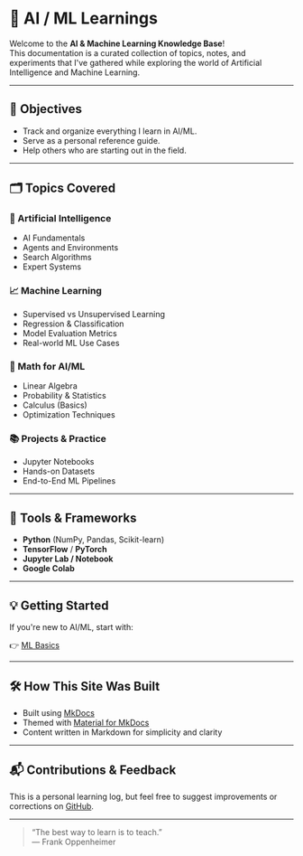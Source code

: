 # 🧠 AI / ML Learnings

Welcome to the **AI & Machine Learning Knowledge Base**!  
This documentation is a curated collection of topics, notes, and experiments that I've gathered while exploring the world of Artificial Intelligence and Machine Learning.

---

## 📌 Objectives

- Track and organize everything I learn in AI/ML.
- Serve as a personal reference guide.
- Help others who are starting out in the field.

---

## 🗂️ Topics Covered

### 🤖 Artificial Intelligence
- AI Fundamentals
- Agents and Environments
- Search Algorithms
- Expert Systems

### 📈 Machine Learning
- Supervised vs Unsupervised Learning
- Regression & Classification
- Model Evaluation Metrics
- Real-world ML Use Cases

### 🧮 Math for AI/ML
- Linear Algebra
- Probability & Statistics
- Calculus (Basics)
- Optimization Techniques

### 📚 Projects & Practice
- Jupyter Notebooks
- Hands-on Datasets
- End-to-End ML Pipelines

---

## 🚀 Tools & Frameworks

- **Python** (NumPy, Pandas, Scikit-learn)
- **TensorFlow** / **PyTorch**
- **Jupyter Lab / Notebook**
- **Google Colab**

---

## 💡 Getting Started

If you're new to AI/ML, start with:

👉 [ML Basics](ml-basics.md)

---

## 🛠️ How This Site Was Built

- Built using [MkDocs](https://www.mkdocs.org/)
- Themed with [Material for MkDocs](https://squidfunk.github.io/mkdocs-material/)
- Content written in Markdown for simplicity and clarity

---

## 📬 Contributions & Feedback

This is a personal learning log, but feel free to suggest improvements or corrections on [GitHub](https://github.com/yourusername/ai-ml-learnings).

---

> “The best way to learn is to teach.”  
> ― Frank Oppenheimer
